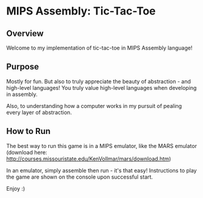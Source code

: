 # MIPS Assembly: Tic-Tac-Toe
## Overview
Welcome to my implementation of tic-tac-toe in MIPS Assembly language!

## Purpose
Mostly for fun. But also to truly appreciate the beauty of abstraction - and high-level languages! You truly value high-level languages when developing in assembly.

Also, to understanding how a computer works in my pursuit of pealing every layer of abstraction.

## How to Run
The best way to run this game is in a MIPS emulator, like the MARS emulator (download here: http://courses.missouristate.edu/KenVollmar/mars/download.htm)

In an emulator, simply assemble then run - it's that easy! Instructions to play the game are shown on the console upon successful start.

Enjoy :)
